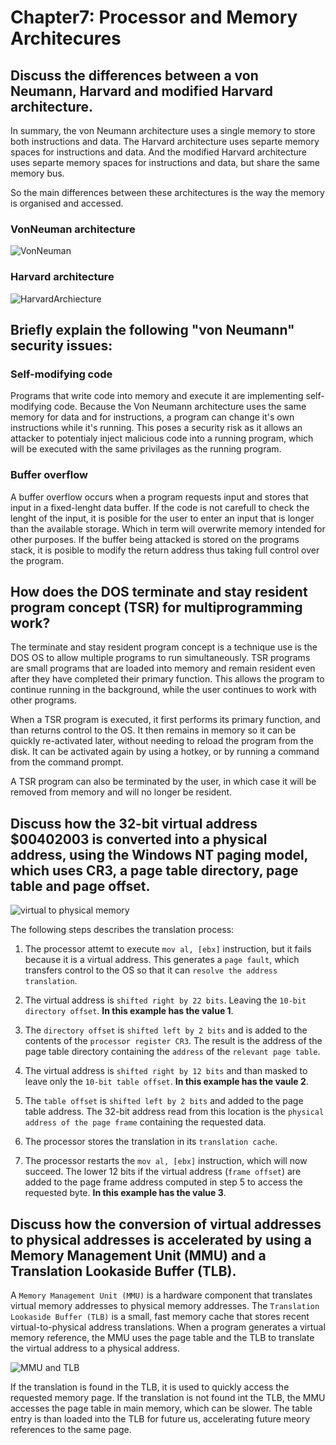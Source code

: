 # Chapter7: Processor and Memory Architecures

## Discuss the differences between a von Neumann, Harvard and modified Harvard architecture.

In summary, the von Neumann architecture uses a single memory to store both instructions and data. The Harvard architecture uses separte memory spaces for instructions and data. And the modified Harvard architecture uses separte memory spaces for instructions and data, but share the same memory bus.

So the main differences between these architectures is the way the memory is organised and accessed.

### VonNeuman architecture

![VonNeuman](/img/VonNeumann.jpg)

### Harvard architecture
![HarvardArchiecture](/img/Harvard.png)



## Briefly explain the following "von Neumann" security issues:

### Self-modifying code

Programs that write code into memory and execute it are implementing self-modifying code. Because the Von Neumann architecture uses the same memory for data and for instructions, a program can change it's own instructions while it's running. This poses a security risk as it allows an attacker to potentialy inject malicious code into a running program, which will be executed with the same privilages as the running program.

### Buffer overflow

A buffer overflow occurs when a program requests input and stores that input in a fixed-lenght data buffer. If the code is not carefull to check the lenght of the input, it is posible for the user to enter an input that is longer than the available storage. Which in term will overwrite memory intended for other purposes. If the buffer being attacked is stored on the programs stack, it is posible to modify the return address thus taking full control over the program.



## How does the DOS terminate and stay resident program concept (TSR) for multiprogramming work?

The terminate and stay resident program concept is a technique use is the DOS OS to allow multiple programs to run simultaneously. TSR programs are small programs that are loaded into memory and remain resident even after they have completed their primary function. This allows the program to continue running in the background, while the user continues to work with other programs.

When a TSR program is executed, it first performs its primary function, and than returns control to the OS. It then remains in memory so it can be quickly re-activated later, without needing to reload the program from the disk. It can be activated again by using a hotkey, or by running a command from the command prompt. 

A TSR program can also be terminated by the user, in which case it will be removed from memory and will no longer be resident.



## Discuss how the 32-bit virtual address $00402003 is converted into a physical address, using the Windows NT paging model, which uses CR3, a page table directory, page table and page offset.

![virtual to physical memory](/img/virtual2physical.png) 

The following steps describes the translation process:

1. The processor attemt to execute `mov al, [ebx]` instruction, but it fails because it is a virtual address. This generates a `page fault`, which transfers control to the OS so that it can `resolve the address translation`.

2. The virtual address is `shifted right by 22 bits`. Leaving the `10-bit directory offset`. **In this example has the value 1**.

3. The `directory offset` is `shifted left by 2 bits` and is added to the contents of the `processor register CR3`. The result is the address of the page table directory containing the `address` of the `relevant page table`.

4. The virtual address is `shifted right by 12 bits` and than masked to leave only the `10-bit table offset`. **In this example has the vaule 2**.

5. The `table offset` is `shifted left by 2 bits` and added to the page table address. The 32-bit address read from this location is the `physical address of the page frame` containing the requested data.

6. The processor stores the translation in its `translation cache`.

7. The processor restarts the `mov al, [ebx]` instruction, which will now succeed. The lower 12 bits if the virtual address (`frame offset`) are added to the page frame address computed in step 5 to access the requested byte. **In this example has the value 3**.


## Discuss how the conversion of virtual addresses to physical addresses is accelerated by using a Memory Management Unit (MMU) and a Translation Lookaside Buffer (TLB).

A `Memory Management Unit (MMU)` is a hardware component that translates virtual memory addresses to physical memory addresses. The `Translation Lookaside Buffer (TLB)` is a small, fast memory cache that stores recent virtual-to-physical address translations. When a program generates a virtual memory reference, the MMU uses the page table and the TLB to translate the virtual address to a physical address. 

![MMU and TLB](/img/MMU_TLB.png) 

If the translation is found in the TLB, it is used to quickly access the requested memory page. If the translation is not found int the TLB, the MMU accesses the page table in main memory, which can be slower. The table entry is than loaded into the TLB for future us, accelerating future meory references to the same page.

